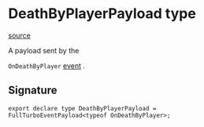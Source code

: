 # DeathByPlayerPayload type

[source](https://developers.meta.com/horizon-worlds/reference/2.0.0/analytics_deathbyplayerpayload)

A payload sent by the 

`OnDeathByPlayer` [event](/horizon-worlds/reference/2.0.0/analytics_turboevents) .

## Signature

```
export declare type DeathByPlayerPayload = FullTurboEventPayload<typeof OnDeathByPlayer>;
```